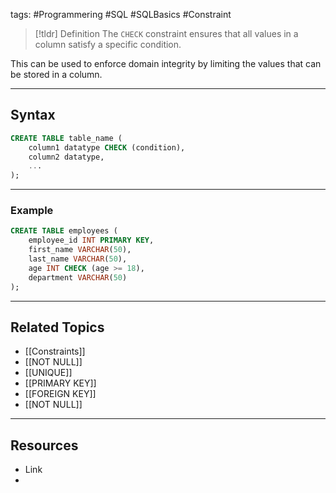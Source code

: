 tags: #Programmering #SQL #SQLBasics #Constraint

> [!tldr] Definition
> The `CHECK` constraint ensures that all values in a column satisfy a specific condition. 

This can be used to enforce domain integrity by limiting the values that can be stored in a column.

---

## Syntax
```sql
CREATE TABLE table_name (
    column1 datatype CHECK (condition),
    column2 datatype,
    ...
);
```

---

### Example
```sql
CREATE TABLE employees (
    employee_id INT PRIMARY KEY,
    first_name VARCHAR(50),
    last_name VARCHAR(50),
    age INT CHECK (age >= 18),
    department VARCHAR(50)
);
```

---

## Related Topics
- [[Constraints]]
- [[NOT NULL]]
- [[UNIQUE]]
- [[PRIMARY KEY]]
- [[FOREIGN KEY]]
- [[NOT NULL]]

---

## Resources
- Link
- 